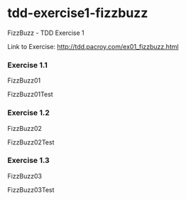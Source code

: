 # tdd-exercise1-fizzbuzz
FizzBuzz - TDD Exercise 1

Link to Exercise: http://tdd.pacroy.com/ex01_fizzbuzz.html

### Exercise 1.1
FizzBuzz01

FizzBuzz01Test

### Exercise 1.2
FizzBuzz02

FizzBuzz02Test

### Exercise 1.3
FizzBuzz03

FizzBuzz03Test

